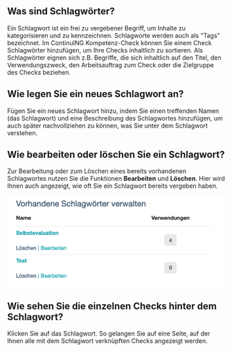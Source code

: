 ## Was sind Schlagwörter?
Ein Schlagwort ist ein frei zu vergebener Begriff, um Inhalte zu kategorisieren und zu kennzeichnen. Schlagworte werden auch als "Tags" bezeichnet. Im ContinuING Kompetenz-Check können Sie einem Check Schlagwörter hinzufügen, um Ihre Checks inhaltlich zu sortieren. Als Schlagwörter eignen sich z.B. Begriffe, die sich inhaltlich auf den Titel, den Verwendungszweck, den Arbeitsauftrag zum Check oder die Zielgruppe des Checks beziehen.

## Wie legen Sie ein neues Schlagwort an?
Fügen Sie ein neues Schlagwort hinzu, indem Sie einen treffenden Namen (das Schlagwort) und eine Beschreibung des Schlagwortes hinzufügen, um auch später nachvollziehen zu können, was Sie unter dem Schlagwort verstehen. 

## Wie bearbeiten oder löschen Sie ein Schlagwort?
Zur Bearbeitung oder zum Löschen eines bereits vorhandenen Schlagwortes nutzen Sie die Funktionen **Bearbeiten** und **Löschen**.
Hier wird Ihnen auch angezeigt, wie oft Sie ein Schlagwort bereits vergeben haben.

![Ansicht zur Bearbeitung eines Schlagwortes](media/Schlagwort_Detail.jpg)


## Wie sehen Sie die einzelnen Checks hinter dem Schlagwort?
Klicken Sie auf das Schlagwort. So gelangen Sie auf eine Seite, auf der Ihnen alle mit dem Schlagwort verknüpften Checks angezeigt werden.

